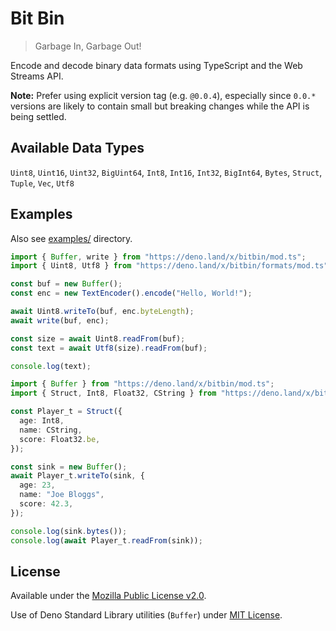 # Bit Bin

> Garbage In, Garbage Out!

Encode and decode binary data formats using TypeScript and the Web Streams API.

**Note:** Prefer using explicit version tag (e.g. `@0.0.4`), especially since `0.0.*` versions are likely to contain small but breaking changes while the API is being settled.

## Available Data Types

`Uint8`, `Uint16`, `Uint32`, `BigUint64`, `Int8`, `Int16`, `Int32`, `BigInt64`,
`Bytes`, `Struct`, `Tuple`, `Vec`, `Utf8`

## Examples

Also see [examples/](./examples/) directory.

```ts
import { Buffer, write } from "https://deno.land/x/bitbin/mod.ts";
import { Uint8, Utf8 } from "https://deno.land/x/bitbin/formats/mod.ts";

const buf = new Buffer();
const enc = new TextEncoder().encode("Hello, World!");

await Uint8.writeTo(buf, enc.byteLength);
await write(buf, enc);

const size = await Uint8.readFrom(buf);
const text = await Utf8(size).readFrom(buf);

console.log(text);
```

```ts
import { Buffer } from "https://deno.land/x/bitbin/mod.ts";
import { Struct, Int8, Float32, CString } from "https://deno.land/x/bitbin/formats/mod.ts";

const Player_t = Struct({
  age: Int8,
  name: CString,
  score: Float32.be,
});

const sink = new Buffer();
await Player_t.writeTo(sink, {
  age: 23,
  name: "Joe Bloggs",
  score: 42.3,
});

console.log(sink.bytes());
console.log(await Player_t.readFrom(sink));
```

## License

Available under the [Mozilla Public License v2.0](./LICENSE).

Use of Deno Standard Library utilities (`Buffer`) under
[MIT License](https://github.com/denoland/deno_std/blob/main/LICENSE).
